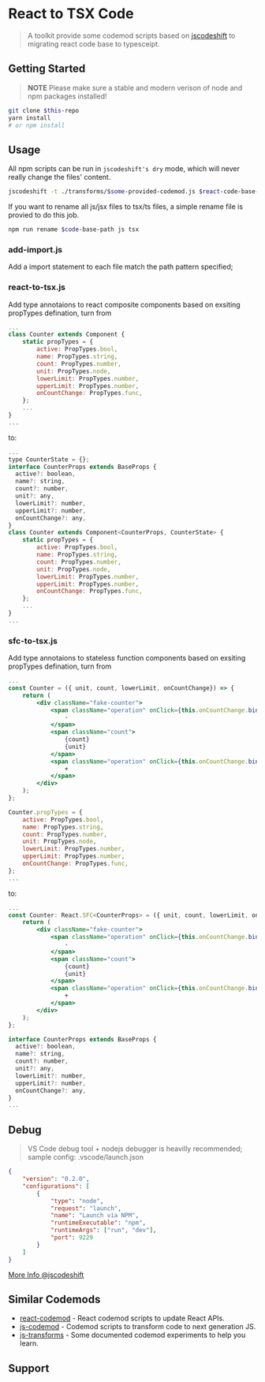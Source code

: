 # React to TSX Code

> A toolkit provide some codemod scripts based on [jscodeshift](https://github.com/facebook/jscodeshift) to migrating react code base to typesceipt.

## Getting Started

>**NOTE** Please make sure a stable and modern verison of node and npm packages installed!

```bash
git clone $this-repo
yarn install
# or npm install
```

## Usage

All npm scripts can be run in `jscodeshift's dry` mode, which will never really change the files' content.

```bash
jscodeshift -t ./transforms/$some-provided-codemod.js $react-code-base-path --extension js --parser babylon
```

If you want to rename all js/jsx files to tsx/ts files, a simple rename file is provied to do this job.

```bash
npm run rename $code-base-path js tsx
```

### add-import.js

Add a import statement to each file match the path pattern specified;

### react-to-tsx.js

Add type annotaions to react composite components based on exsiting propTypes defination, turn from

```jsx
...
class Counter extends Component {
    static propTypes = {
        active: PropTypes.bool,
        name: PropTypes.string,
        count: PropTypes.number,
        unit: PropTypes.node,
        lowerLimit: PropTypes.number,
        upperLimit: PropTypes.number,
        onCountChange: PropTypes.func,
    };
    ...
}
...
```

to:

```jsx
...
type CounterState = {};
interface CounterProps extends BaseProps {
  active?: boolean,
  name?: string,
  count?: number,
  unit?: any,
  lowerLimit?: number,
  upperLimit?: number,
  onCountChange?: any,
}
class Counter extends Component<CounterProps, CounterState> {
    static propTypes = {
        active: PropTypes.bool,
        name: PropTypes.string,
        count: PropTypes.number,
        unit: PropTypes.node,
        lowerLimit: PropTypes.number,
        upperLimit: PropTypes.number,
        onCountChange: PropTypes.func,
    };
    ...
}
...
```

### sfc-to-tsx.js

Add type annotaions to stateless function components based on exsiting propTypes defination, turn from

```jsx
...
const Counter = ({ unit, count, lowerLimit, onCountChange}) => {
    return (
        <div className="fake-counter">
            <span className="operation" onClick={this.onCountChange.bind(this, 'minus')}>
                -
            </span>
            <span className="count">
                {count}
                {unit}
            </span>
            <span className="operation" onClick={this.onCountChange.bind(this, 'add')}>
                +
            </span>
        </div>
    );
};

Counter.propTypes = {
    active: PropTypes.bool,
    name: PropTypes.string,
    count: PropTypes.number,
    unit: PropTypes.node,
    lowerLimit: PropTypes.number,
    upperLimit: PropTypes.number,
    onCountChange: PropTypes.func,
};
...
```

to:

```jsx
...
const Counter: React.SFC<CounterProps> = ({ unit, count, lowerLimit, onCountChange}) => {
    return (
        <div className="fake-counter">
            <span className="operation" onClick={this.onCountChange.bind(this, 'minus')}>
                -
            </span>
            <span className="count">
                {count}
                {unit}
            </span>
            <span className="operation" onClick={this.onCountChange.bind(this, 'add')}>
                +
            </span>
        </div>
    );
};

interface CounterProps extends BaseProps {
  active?: boolean,
  name?: string,
  count?: number,
  unit?: any,
  lowerLimit?: number,
  upperLimit?: number,
  onCountChange?: any,
}
...
```

## Debug

>VS Code debug tool + nodejs debugger is heavilly recommended;
sample config: .vscode/launch.json

``` json
{
    "version": "0.2.0",
    "configurations": [
        {
            "type": "node",
            "request": "launch",
            "name": "Launch via NPM",
            "runtimeExecutable": "npm",
            "runtimeArgs": ["run", "dev"],
            "port": 9229
        }
    ]
}
```

[More Info @jscodeshift](https://github.com/facebook/jscodeshift/issues/223)

## Similar Codemods

- [react-codemod](https://github.com/reactjs/react-codemod) - React codemod scripts to update React APIs.
- [js-codemod](https://github.com/cpojer/js-codemod/) - Codemod scripts to transform code to next generation JS.
- [js-transforms](https://github.com/jhgg/js-transforms) - Some documented codemod experiments to help you learn.

## Support
[jscodeshift]: https://github.com/facebook/jscodeshift
[recast]: https://github.com/benjamn/recast
[ast-types]: https://github.com/benjamn/ast-types
[ast-explorer]: http://astexplorer.net/